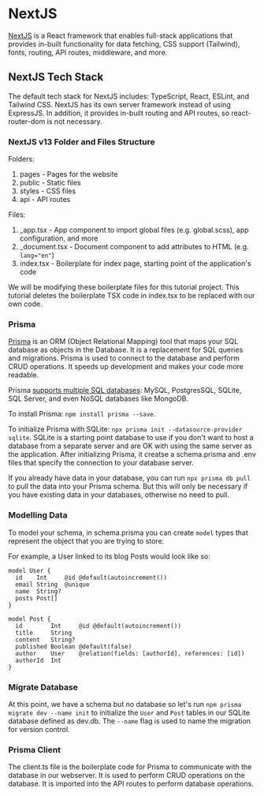 # NextJS
[NextJS](https://nextjs.org/) is a React framework that enables full-stack applications that provides in-built functionality for data fetching, CSS support (Tailwind), fonts, routing, API routes, middleware, and more.

## NextJS Tech Stack
The default tech stack for NextJS includes: TypeScript, React, ESLint, and Tailwind CSS. NextJS has its own server framework instead of using ExpressJS. In addition, it provides in-built routing and API routes, so react-router-dom is not necessary.

### NextJS v13 Folder and Files Structure
Folders:
1. pages - Pages for the website
2. public - Static files
3. styles - CSS files
4. api - API routes

Files:
1. _app.tsx - App component to import global files (e.g. global.scss), app configuration, and more
2. _document.tsx - Document component to add attributes to HTML (e.g. `lang="en"`)
3. index.tsx - Boilerplate for index page, starting point of the application's code

We will be modifying these boilerplate files for this tutorial project. This tutorial deletes the boilerplate TSX code in index.tsx to be replaced with our own code.

### Prisma
[Prisma](https://www.prisma.io/) is an ORM (Object Relational Mapping) tool that maps your SQL database as objects in the Database. It is a replacement for SQL queries and migrations. Prisma is used to connect to the database and perform CRUD operations. It speeds up development and makes your code more readable.

Prisma [supports multiple SQL databases](https://www.prisma.io/docs/reference/database-reference/supported-databases): MySQL, PostgresSQL, SQLite, SQL Server, and even NoSQL databases like MongoDB.

To install Prisma: `npm install prisma --save`.

To initialize Prisma with SQLite: `npx prisma init --datasource-provider sqlite`. SQLite is a starting point database to use if you don't want to host a database from a separate server and are OK with using the same server as the application. After initializing Prisma, it creatse a schema.prisma and .env files that specify the connection to your database server.

If you already have data in your database, you can run `npx prisma db pull` to pull the data into your Prisma schema. But this will only be necessary if you have existing data in your databases, otherwise no need to pull.

### Modelling Data
To model your schema, in schema.prisma you can create `model` types that represent the object that you are trying to store.

For example, a User linked to its blog Posts would look like so:
```
model User {
  id    Int     @id @default(autoincrement())
  email String  @unique
  name  String?
  posts Post[]
}

model Post {
  id        Int     @id @default(autoincrement())
  title     String
  content   String?
  published Boolean @default(false)
  author    User    @relation(fields: [authorId], references: [id])
  authorId  Int
}
```

### Migrate Database
At this point, we have a schema but no database so let's run `npm prisma migrate dev --name init` to initialize the `User` and `Post` tables in our SQLite database defined as dev.db. The `--name` flag is used to name the migration for version control.

### Prisma Client
The client.ts file is the boilerplate code for Prisma to communicate with the database in our webserver. It is used to perform CRUD operations on the database. It is imported into the API routes to perform database operations.